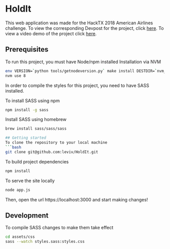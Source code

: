 # HoldIt
This web application was made for the HackTX 2018 American Airlines challenge. To view the corresponding Devpost for the project, click [here](https://devpost.com/software/holdit). To view a video demo of the project click [here](https://www.youtube.com/watch?v=3gWOKDVheZA).

## Prerequisites
To run this project, you must have Node/npm installed
Installation via NVM
```bash
env VERSION=`python tools/getnodeversion.py` make install DESTDIR=`nvm_version_path v$VERSION` PREFIX=""
nvm use 8
```

In order to compile the styles for this project, you need to have SASS installed.

To install SASS using npm
```bash
npm install -g sass
```

Install SASS using homebrew
```bash
brew install sass/sass/sass

## Getting started
To clone the repository to your local machine
```bash
git clone git@github.com:leviv/HoldIt.git
```
To build project dependencies
```bash
npm install
```

To serve the site locally
```bash 
node app.js
```

Then, open the url https://localhost:3000 and start making changes!
## Development
To compile SASS changes to make them take effect
```bash
cd assets/css
sass --watch styles.sass:styles.css
